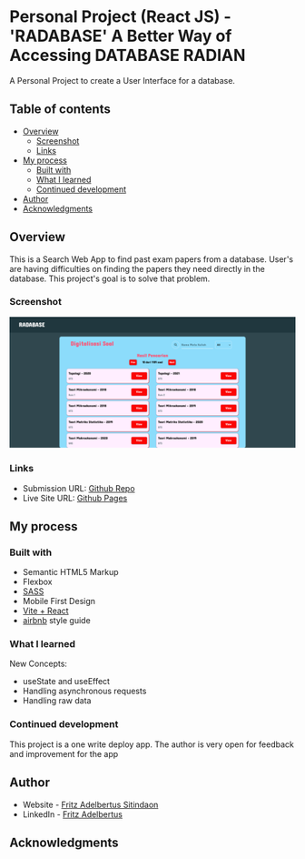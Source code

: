 # Personal Project (React JS) - 'RADABASE' A Better Way of Accessing DATABASE RADIAN

A Personal Project to create a User Interface for a database.

## Table of contents

- [Overview](#overview)
  - [Screenshot](#screenshot)
  - [Links](#links)
- [My process](#my-process)
  - [Built with](#built-with)
  - [What I learned](#what-i-learned)
  - [Continued development](#continued-development)
- [Author](#author)
- [Acknowledgments](#acknowledgments)

## Overview

This is a Search Web App to find past exam papers from a database. User's are having difficulties on finding the papers they need directly in the database. This project's goal is to solve that problem.

### Screenshot

![](./screenshot.png)

### Links

- Submission URL: [Github Repo](https://github.com/fritzadelbertus/PP04_Radabase)
- Live Site URL: [Github Pages](https://fritzadelbertus.github.io/PP04_Radabase/)

## My process

### Built with

- Semantic HTML5 Markup
- Flexbox
- [SASS](https://sass-lang.com/documentation/)
- Mobile First Design
- [Vite + React](https://vitejs.dev/)
- [airbnb](https://github.com/airbnb/javascript) style guide

### What I learned

New Concepts:
- useState and useEffect
- Handling asynchronous requests
- Handling raw data


### Continued development

This project is a one write deploy app. The author is very open for feedback and improvement for the app

## Author

- Website - [Fritz Adelbertus Sitindaon](https://www.furitsu.site)
- LinkedIn - [Fritz Adelbertus](https://www.linkedin.com/in/fritzadelbertus/)

## Acknowledgments
